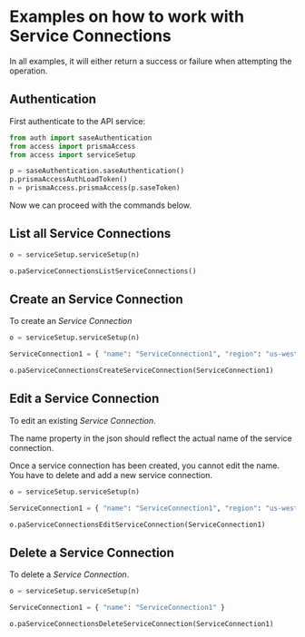 # Examples on how to work with Service Connections
In all examples, it will either return a success or failure when attempting the operation.

## Authentication
First authenticate to the API service:
```python
from auth import saseAuthentication
from access import prismaAccess
from access import serviceSetup

p = saseAuthentication.saseAuthentication()
p.prismaAccessAuthLoadToken()
n = prismaAccess.prismaAccess(p.saseToken)
```

Now we can proceed with the commands below.

## List all Service Connections
```python
o = serviceSetup.serviceSetup(n)

o.paServiceConnectionsListServiceConnections()
```


## Create an Service Connection
To create an _Service Connection_
```python
o = serviceSetup.serviceSetup(n)

ServiceConnection1 = { "name": "ServiceConnection1", "region": "us-west-2", "ipsec_tunnel": "Docker_Net", "subnets": [ "192.168.199.0/24" ] }

o.paServiceConnectionsCreateServiceConnection(ServiceConnection1)
```

## Edit a Service Connection
To edit an existing _Service Connection_. 

The name property in the json should reflect the actual name of the service connection.

Once a service connection has been created, you cannot edit the name. You have to delete and add a new service connection.
```python
o = serviceSetup.serviceSetup(n)

ServiceConnection1 = { "name": "ServiceConnection1", "region": "us-west-2", "ipsec_tunnel": "Docker_Net", "subnets": [ "192.168.190.0/24" ] }

o.paServiceConnectionsEditServiceConnection(ServiceConnection1)
```

## Delete a Service Connection
To delete a _Service Connection_. 

```python
o = serviceSetup.serviceSetup(n)

ServiceConnection1 = { "name": "ServiceConnection1" }

o.paServiceConnectionsDeleteServiceConnection(ServiceConnection1)
```